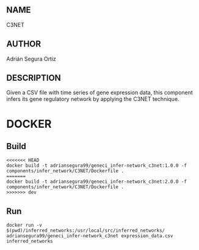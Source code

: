 ## NAME

C3NET

## AUTHOR

Adrián Segura Ortiz

## DESCRIPTION

Given a CSV file with time series of gene expression data, this component infers its gene regulatory network by applying the C3NET technique.

# DOCKER

## Build

```
<<<<<<< HEAD
docker build -t adriansegura99/geneci_infer-network_c3net:1.0.0 -f components/infer_network/C3NET/Dockerfile .
=======
docker build -t adriansegura99/geneci_infer-network_c3net:2.0.0 -f components/infer_network/C3NET/Dockerfile .
>>>>>>> dev
```

## Run

```
docker run -v $(pwd)/inferred_networks:/usr/local/src/inferred_networks/ adriansegura99/geneci_infer-network_c3net expression_data.csv inferred_networks
```

